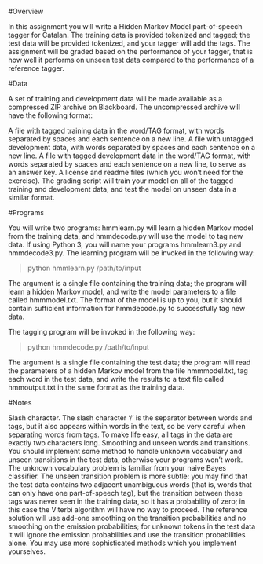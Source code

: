 #Overview

In this assignment you will write a Hidden Markov Model part-of-speech tagger for Catalan. The training data is provided tokenized and tagged; the test data will be provided tokenized, and your tagger will add the tags. The assignment will be graded based on the performance of your tagger, that is how well it performs on unseen test data compared to the performance of a reference tagger.

#Data

A set of training and development data will be made available as a compressed ZIP archive on Blackboard. The uncompressed archive will have the following format:

A file with tagged training data in the word/TAG format, with words separated by spaces and each sentence on a new line.
A file with untagged development data, with words separated by spaces and each sentence on a new line.
A file with tagged development data in the word/TAG format, with words separated by spaces and each sentence on a new line, to serve as an answer key.
A license and readme files (which you won’t need for the exercise).
The grading script will train your model on all of the tagged training and development data, and test the model on unseen data in a similar format.

#Programs

You will write two programs: hmmlearn.py will learn a hidden Markov model from the training data, and hmmdecode.py will use the model to tag new data. If using Python 3, you will name your programs hmmlearn3.py and hmmdecode3.py. The learning program will be invoked in the following way:

> python hmmlearn.py /path/to/input

The argument is a single file containing the training data; the program will learn a hidden Markov model, and write the model parameters to a file called hmmmodel.txt. The format of the model is up to you, but it should contain sufficient information for hmmdecode.py to successfully tag new data.

The tagging program will be invoked in the following way:

> python hmmdecode.py /path/to/input

The argument is a single file containing the test data; the program will read the parameters of a hidden Markov model from the file hmmmodel.txt, tag each word in the test data, and write the results to a text file called hmmoutput.txt in the same format as the training data.

#Notes

Slash character. The slash character ‘/’ is the separator between words and tags, but it also appears within words in the text, so be very careful when separating words from tags. To make life easy, all tags in the data are exactly two characters long.
Smoothing and unseen words and transitions. You should implement some method to handle unknown vocabulary and unseen transitions in the test data, otherwise your programs won’t work. The unknown vocabulary problem is familiar from your naive Bayes classifier. The unseen transition problem is more subtle: you may find that the test data contains two adjacent unambiguous words (that is, words that can only have one part-of-speech tag), but the transition between these tags was never seen in the training data, so it has a probability of zero; in this case the Viterbi algorithm will have no way to proceed. The reference solution will use add-one smoothing on the transition probabilities and no smoothing on the emission probabilities; for unknown tokens in the test data it will ignore the emission probabilities and use the transition probabilities alone. You may use more sophisticated methods which you implement yourselves.

